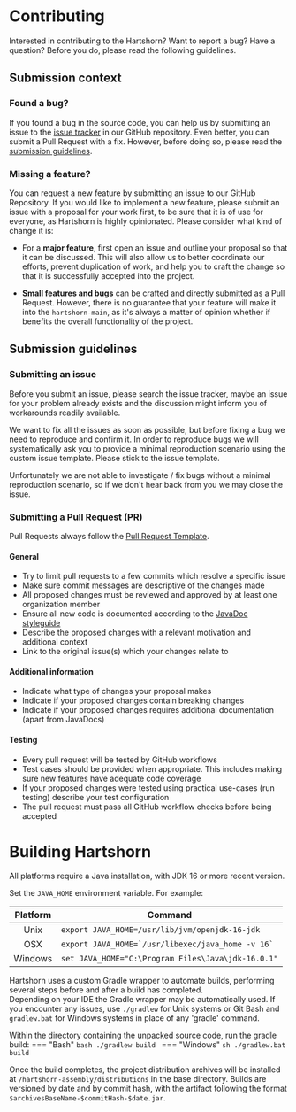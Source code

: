 # Contributing

Interested in contributing to the Hartshorn? Want to report a bug?
Have a question? Before you do, please read the following guidelines.

## Submission context

### Found a bug?

If you found a bug in the source code, you can help us by submitting an issue
to the [issue tracker] in our GitHub repository. Even better, you can submit
a Pull Request with a fix. However, before doing so, please read the
[submission guidelines].

  [issue tracker]: https://github.com/GuusLieben/Hartshorn/issues
  [submission guidelines]: #submission-guidelines

### Missing a feature?

You can request a new feature by submitting an issue to our GitHub Repository.
If you would like to implement a new feature, please submit an issue with a
proposal for your work first, to be sure that it is of use for everyone, as
Hartshorn is highly opinionated. Please consider what kind of change it is:

* For a **major feature**, first open an issue and outline your proposal so
  that it can be discussed. This will also allow us to better coordinate our
  efforts, prevent duplication of work, and help you to craft the change so
  that it is successfully accepted into the project.

* **Small features and bugs** can be crafted and directly submitted as a Pull
  Request. However, there is no guarantee that your feature will make it into
  the `hartshorn-main`, as it's always a matter of opinion whether if benefits 
  the overall functionality of the project.

## Submission guidelines

### Submitting an issue

Before you submit an issue, please search the issue tracker, maybe an issue for
your problem already exists and the discussion might inform you of workarounds
readily available.

We want to fix all the issues as soon as possible, but before fixing a bug we
need to reproduce and confirm it. In order to reproduce bugs we will
systematically ask you to provide a minimal reproduction scenario using the
custom issue template. Please stick to the issue template.

Unfortunately we are not able to investigate / fix bugs without a minimal
reproduction scenario, so if we don't hear back from you we may close the issue.

### Submitting a Pull Request (PR)
Pull Requests always follow the [Pull Request Template](https://github.com/GuusLieben/Hartshorn/blob/hartshorn-main/PULL_REQUEST_TEMPLATE.md).

#### General
- Try to limit pull requests to a few commits which resolve a specific issue
- Make sure commit messages are descriptive of the changes made
- All proposed changes must be reviewed and approved by at least one organization member
- Ensure all new code is documented according to the [JavaDoc styleguide](https://github.com/GuusLieben/Hartshorn/blob/hartshorn-main/CONTRIBUTING.md#javadocs)
- Describe the proposed changes with a relevant motivation and additional context
- Link to the original issue(s) which your changes relate to

#### Additional information
- Indicate what type of changes your proposal makes
- Indicate if your proposed changes contain breaking changes
- Indicate if your proposed changes requires additional documentation (apart from JavaDocs)

#### Testing
- Every pull request will be tested by GitHub workflows
- Test cases should be provided when appropriate. This includes making sure new features have adequate code coverage
- If your proposed changes were tested using practical use-cases (run testing) describe your test configuration
- The pull request must pass all GitHub workflow checks before being accepted

# Building Hartshorn
All platforms require a Java installation, with JDK 16 or more recent version.

Set the `JAVA_HOME` environment variable. For example:

| Platform | Command |
| :---: | --- |
|  Unix    | ``export JAVA_HOME=/usr/lib/jvm/openjdk-16-jdk``            |
|  OSX     | ``export JAVA_HOME=`/usr/libexec/java_home -v 16` ``  |
|  Windows | ``set JAVA_HOME="C:\Program Files\Java\jdk-16.0.1"`` |

Hartshorn uses a custom Gradle wrapper to automate builds, performing several steps before and after a build has completed.  
Depending on your IDE the Gradle wrapper may be automatically used. If you encounter any issues, use `./gradlew` for Unix systems or Git Bash and `gradlew.bat` for Windows systems in place of any 'gradle' command.  

Within the directory containing the unpacked source code, run the gradle build:
=== "Bash"
    ```bash
    ./gradlew build
    ```
=== "Windows"
    ```sh
    ./gradlew.bat build
    ```

Once the build completes, the project distribution archives will be installed at `/hartshorn-assembly/distributions` in the base directory. 
Builds are versioned by date and by commit hash, with the artifact following the format `$archivesBaseName-$commitHash-$date.jar`.